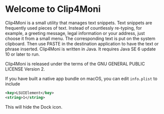 # Welcome to Clip4Moni #

Clip4Moni is a small utility that manages text snippets. Text snippets are frequently used pieces of text. 
Instead of countlessly re-typing, for example, a greeting message, legal information or your address, 
just choose it from a small menu. The corresponding text is put on the system clipboard. Then use 
PASTE in the destination application to have the text or phrase inserted. Clip4Moni is written in Java. 
It requires Java SE 6 update 10 or later to run.

Clip4Moni is released under the terms of the GNU GENERAL PUBLIC LICENSE Version 2.

If you have built a native app bundle on macOS, you can edit `info.plist` to include
```xml
<key>LSUIElement</key>
<string>1</string>
```
This will hide the Dock icon.
